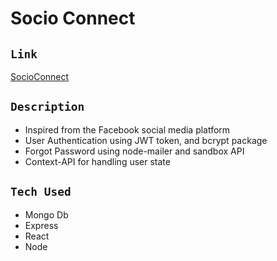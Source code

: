 # Socio Connect

## `Link`
[SocioConnect](https://socio-connect-1.herokuapp.com/)

## `Description`
- Inspired from the Facebook social media platform
- User Authentication using JWT token, and bcrypt package
- Forgot Password using node-mailer and sandbox API
- Context-API for handling user state

## `Tech Used`
- Mongo Db 
- Express
- React
- Node
